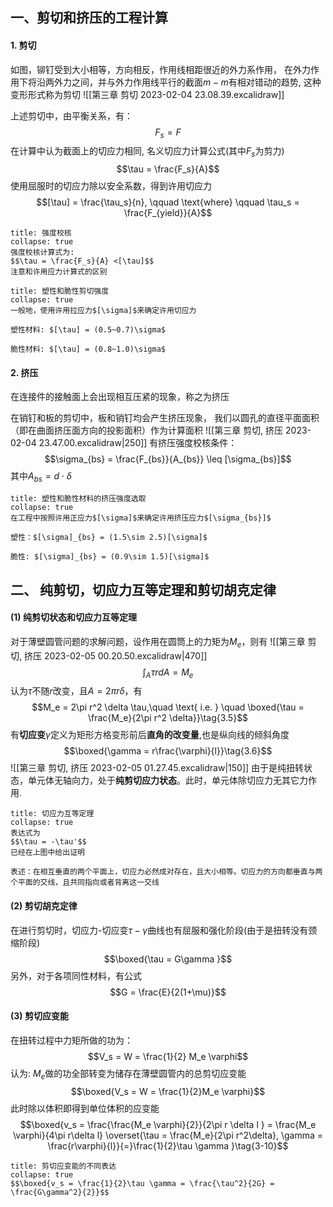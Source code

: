 ## 一、剪切和挤压的工程计算
#### 1. 剪切
如图，铆钉受到大小相等，方向相反，作用线相距很近的外力系作用， 在外力作用下将沿两外力之间，并与外力作用线平行的截面$m-m$有相对错动的趋势, 这种变形形式称为剪切
![[第三章 剪切 2023-02-04 23.08.39.excalidraw]]

上述剪切中，由平衡关系，有： 
$$F_s = F$$
在计算中认为截面上的切应力相同, 名义切应力计算公式(其中$F_s$为剪力)
$$\tau = \frac{F_s}{A}$$
使用屈服时的切应力除以安全系数，得到许用切应力
$$[\tau] = \frac{\tau_s}{n}, \qquad \text{where} \qquad \tau_s = \frac{F_{yield}}{A}$$
`````ad-note
title: 强度校核 
collapse: true
强度校核计算式为:
$$\tau = \frac{F_s}{A} <[\tau]$$
注意和许用应力计算式的区别
`````

`````ad-tip
title: 塑性和脆性剪切强度
collapse: true
一般地，使用许用拉应力$[\sigma]$来确定许用切应力

塑性材料: $[\tau] = (0.5~0.7)\sigma$

脆性材料: $[\tau] = (0.8~1.0)\sigma$
`````

#### 2. 挤压
在连接件的接触面上会出现相互压紧的现象，称之为挤压

在销钉和板的剪切中，板和销钉均会产生挤压现象， 我们以圆孔的直径平面面积（即在曲面挤压面方向的投影面积）作为计算面积
![[第三章 剪切, 挤压 2023-02-04 23.47.00.excalidraw|250]]
有挤压强度校核条件：
$$\sigma_{bs} = \frac{F_{bs}}{A_{bs}} \leq [\sigma_{bs}]$$
其中$A_{bs} = d\cdot\delta$

`````ad-tip
title: 塑性和脆性材料的挤压强度选取
collapse: true
在工程中按照许用正应力$[\sigma]$来确定许用挤压应力$[\sigma_{bs}]$

塑性：$[\sigma]_{bs} = (1.5\sim 2.5)[\sigma]$

脆性: $[\sigma]_{bs} = (0.9\sim 1.5)[\sigma]$
`````

## 二、 纯剪切，切应力互等定理和剪切胡克定律
#### (1) 纯剪切状态和切应力互等定理
对于薄壁圆管问题的求解问题，设作用在圆筒上的力矩为$M_e$，则有
![[第三章 剪切, 挤压 2023-02-05 00.20.50.excalidraw|470]]
$$\int_A \tau r dA = M_e$$
认为$\tau$不随$r$改变，且$A = 2\pi r\delta$，有
$$M_e = 2\pi r^2 \delta \tau,\quad \text{ i.e. } \quad \boxed{\tau = \frac{M_e}{2\pi r^2 \delta}}\tag{3.5}$$
有**切应变**$\gamma$定义为矩形方格变形前后**直角的改变量**,也是纵向线的倾斜角度
$$\boxed{\gamma = r\frac{\varphi}{l}}\tag{3.6}$$
![[第三章 剪切, 挤压 2023-02-05 01.27.45.excalidraw|150]]
由于是纯扭转状态，单元体无轴向力，处于**纯剪切应力状态**。此时，单元体除切应力无其它力作用.

`````ad-note
title: 切应力互等定理
collapse: true
表达式为
$$\tau = -\tau'$$
已经在上图中给出证明

表述：在相互垂直的两个平面上，切应力必然成对存在，且大小相等。切应力的方向都垂直与两个平面的交线，且共同指向或者背离这一交线
`````

#### (2) 剪切胡克定律
在进行剪切时，切应力-切应变$\tau -\gamma$曲线也有屈服和强化阶段(由于是扭转没有颈缩阶段)
$$\boxed{\tau = G\gamma }$$
另外，对于各项同性材料，有公式
$$G = \frac{E}{2(1+\mu)}$$

#### (3) 剪切应变能
在扭转过程中力矩所做的功为： 
$$V_s = W = \frac{1}{2} M_e \varphi$$
认为: $M_e$做的功全部转变为储存在薄壁圆管内的总剪切应变能
$$\boxed{V_s = W = \frac{1}{2}M_e \varphi}$$
此时除以体积即得到单位体积的应变能
$$\boxed{v_s = \frac{\frac{M_e \varphi}{2}}{2\pi r \delta l } = \frac{M_e \varphi}{4\pi r\delta l} \overset{\tau =  \frac{M_e}{2\pi r^2\delta},  \gamma  = \frac{r\varphi}{l}}{=}\frac{1}{2}\tau \gamma }\tag{3-10}$$
`````ad-note
title: 剪切应变能的不同表达 
collapse: true
$$\boxed{v_s = \frac{1}{2}\tau \gamma = \frac{\tau^2}{2G} = \frac{G\gamma^2}{2}}$$
`````

